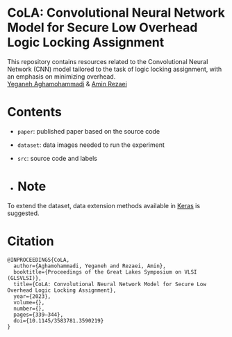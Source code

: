 # CoLA: Convolutional Neural Network Model for Secure Low Overhead Logic Locking Assignment </br>
This repository contains resources related to the Convolutional Neural Network (CNN) model tailored to the task of logic locking assignment, with an emphasis on minimizing overhead. </br>
[Yeganeh Aghamohammadi](https://github.com/yegane-ai) & [Amin Rezaei](https://github.com/r3zaei) </br>

# Contents
* `paper`: published paper based on the source code </br>
* `dataset`: data images needed to run the experiment </br>
* `src`: source code and labels </br>

* # Note
To extend the dataset, data extension methods available in [Keras](https://keras.io/) is suggested.

# Citation
```
@INPROCEEDINGS{CoLA,
  author={Aghamohammadi, Yeganeh and Rezaei, Amin},
  booktitle={Proceedings of the Great Lakes Symposium on VLSI (GLSVLSI)}, 
  title={CoLA: Convolutional Neural Network Model for Secure Low Overhead Logic Locking Assignment}, 
  year={2023},
  volume={},
  number={},
  pages={339–344},
  doi={10.1145/3583781.3590219}
}
